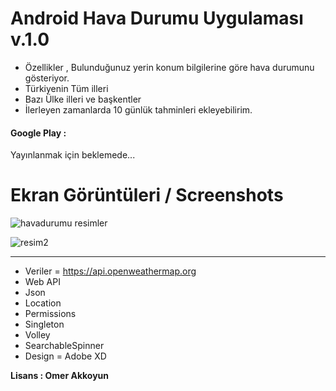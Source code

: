 # Android Hava Durumu Uygulaması v.1.0
- Özellikler , Bulunduğunuz yerin konum bilgilerine göre hava durumunu gösteriyor.
- Türkiyenin Tüm illeri
- Bazı Ülke illeri ve başkentler
- İlerleyen zamanlarda 10 günlük tahminleri ekleyebilirim.

#### Google Play : 
Yayınlanmak için beklemede...

# Ekran Görüntüleri / Screenshots

![havadurumu resimler](https://user-images.githubusercontent.com/33864154/64279082-f53c0800-cf56-11e9-80b2-d0251c28ca3d.png)

![resim2](https://user-images.githubusercontent.com/33864154/64279087-f79e6200-cf56-11e9-8921-0c602b4f94bd.png)



<hr>

- Veriler = https://api.openweathermap.org
- Web API
- Json
- Location
- Permissions
- Singleton
- Volley
- SearchableSpinner
- Design = Adobe XD

**Lisans : Omer Akkoyun**


